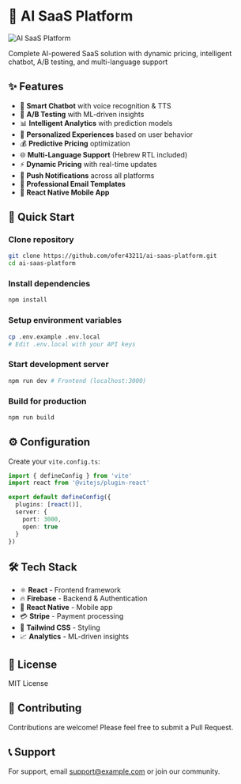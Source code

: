 # 🤖 AI SaaS Platform

![AI SaaS Platform](https://via.placeholder.com/120x120/4f46e5/ffffff?text=AI)

Complete AI-powered SaaS solution with dynamic pricing, intelligent chatbot, A/B testing, and multi-language support

## ✨ Features

- 🤖 **Smart Chatbot** with voice recognition & TTS
- 🔄 **A/B Testing** with ML-driven insights  
- 📊 **Intelligent Analytics** with prediction models
- 🎯 **Personalized Experiences** based on user behavior
- 💰 **Predictive Pricing** optimization
- 🌐 **Multi-Language Support** (Hebrew RTL included)
- ⚡ **Dynamic Pricing** with real-time updates
- 🔔 **Push Notifications** across all platforms
- 📧 **Professional Email Templates**
- 📱 **React Native Mobile App**

## 🚀 Quick Start

### Clone repository
```bash
git clone https://github.com/ofer43211/ai-saas-platform.git
cd ai-saas-platform
```

### Install dependencies
```bash
npm install
```

### Setup environment variables
```bash
cp .env.example .env.local
# Edit .env.local with your API keys
```

### Start development server
```bash
npm run dev # Frontend (localhost:3000)
```

### Build for production
```bash
npm run build
```

## ⚙️ Configuration

Create your `vite.config.ts`:

```typescript
import { defineConfig } from 'vite'
import react from '@vitejs/plugin-react'

export default defineConfig({
  plugins: [react()],
  server: {
    port: 3000,
    open: true
  }
})
```

## 🛠️ Tech Stack

- ⚛️ **React** - Frontend framework
- 🔥 **Firebase** - Backend & Authentication
- 📱 **React Native** - Mobile app
- 💳 **Stripe** - Payment processing
- 🎨 **Tailwind CSS** - Styling
- 📈 **Analytics** - ML-driven insights

## 📝 License

MIT License

## 🤝 Contributing

Contributions are welcome! Please feel free to submit a Pull Request.

## 📞 Support

For support, email support@example.com or join our community.
